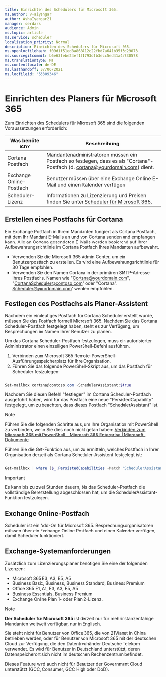 ```yaml
---
title: Einrichten des Schedulers für Microsoft 365.
ms.author: v-aiyengar
author: AshaIyengar21
manager: serdars
audience: Admin
ms.topic: article
ms.service: scheduler
localization_priority: Normal
description: Einrichten des Schedulers für Microsoft 365.
ms.openlocfilehash: f09d1f51ed8a868712c22fbd7a641b35f5d29073
ms.sourcegitcommit: b6e63febe24ef1f1793dfb3ecc5ed41a4e730578
ms.translationtype: MT
ms.contentlocale: de-DE
ms.lasthandoff: 07/06/2021
ms.locfileid: "53309346"
---
```

# <a name="setting-up-scheduler-for-microsoft-365"></a>Einrichten des Planers für Microsoft 365


Zum Einrichten des Schedulers für Microsoft 365 sind die folgenden Voraussetzungen erforderlich:

|**Was benöte ich?** |**Beschreibung** |
|-------------------|-------------|
|Cortana Postfach |Mandantenadministratoren müssen ein Postfach so festlegen, dass es als "Cortana"-Postfach (d. cortana@yourdomain.com) dient.         |
|Exchange Online-Postfach |Benutzer müssen über eine Exchange Online E-Mail und einen Kalender verfügen         |
|Scheduler-Lizenz |Informationen zu Lizenzierung und Preisen finden Sie unter [Scheduler für Microsoft 365](https://www.microsoft.com/en-us/microsoft-365/meeting-scheduler-pricing).        |

## <a name="create-a-mailbox-for-cortana"></a>Erstellen eines Postfachs für Cortana
Ein Exchange Postfach in Ihrem Mandanten fungiert als Cortana Postfach, mit dem Ihr Mandant E-Mails an und von Cortana senden und empfangen kann. Alle an Cortana gesendeten E-Mails werden basierend auf Ihrer Aufbewahrungsrichtlinie im Cortana Postfach Ihres Mandanten aufbewahrt.

- Verwenden Sie die Microsoft 365 Admin Center, um ein Benutzerpostfach zu erstellen. Es wird eine Aufbewahrungsrichtlinie für 30 Tage empfohlen. 
- Verwenden Sie den Namen Cortana in der primären SMTP-Adresse Ihres Postfachs. Namen wie "Cortana@yourdomain.com", "CortanaScheduler@contoso.com" oder "Cortana". Scheduler@yourdomain.com' werden empfohlen.

## <a name="designate-the-mailbox-as-the-scheduler-assistant"></a>Festlegen des Postfachs als Planer-Assistent

Nachdem ein eindeutiges Postfach für Cortana Scheduler erstellt wurde, müssen Sie das Postfach formell Microsoft 365. Nachdem Sie das Cortana Scheduler-Postfach festgelegt haben, steht es zur Verfügung, um Besprechungen im Namen Ihrer Benutzer zu planen.

Um das Cortana Scheduler-Postfach festzulegen, muss ein autorisierter Administrator einen einzeiligen PowerShell-Befehl ausführen. 

1. Verbinden zum Microsoft 365 Remote-PowerShell-Ausführungsspeicherplatz für Ihre Organisation.
2. Führen Sie das folgende PowerShell-Skript aus, um das Postfach für Scheduler festzulegen:

```powershell

Set-mailbox cortana@contoso.com -SchedulerAssistant:$true

```

Nachdem Sie diesen Befehl "festlegen" im Cortana Scheduler-Postfach ausgeführt haben, wird für das Postfach eine neue "PersistedCapability" festgelegt, um zu beachten, dass dieses Postfach "SchedulerAssistant" ist.

> [!NOTE]
> Führen Sie die folgenden Schritte aus, um Ihre Organisation mit PowerShell zu verbinden, wenn Sie dies noch nicht getan haben: [Verbinden zum Microsoft 365 mit PowerShell – Microsoft 365 Enterprise | Microsoft-Dokumente](../enterprise/connect-to-microsoft-365-powershell.md)

Führen Sie die Get-Funktion aus, um zu ermitteln, welches Postfach in Ihrer Organisation derzeit als Cortana Scheduler-Assistent festgelegt ist:
 
```powershell

Get-mailbox | where {$_.PersistedCapabilities -Match "SchedulerAssistant"}

```

> [!IMPORTANT]
> Es kann bis zu zwei Stunden dauern, bis das Scheduler-Postfach die vollständige Bereitstellung abgeschlossen hat, um die SchedulerAssistant-Funktion festzulegen.

## <a name="exchange-online-mailbox"></a>Exchange Online-Postfach
Scheduler ist ein Add-On für Microsoft 365. Besprechungsorganisatoren müssen über ein Exchange Online Postfach und einen Kalender verfügen, damit Scheduler funktioniert.

## <a name="exchange-requirements"></a>Exchange-Systemanforderungen

Zusätzlich zum Lizenzierungsplaner benötigen Sie eine der folgenden Lizenzen:

- Microsoft 365 E3, A3, E5, A5
- Business Basic, Business, Business Standard, Business Premium
- Office 365 E1, A1, E3, A3, E5, A5
- Business Essentials, Business Premium
- Exchange Online Plan 1- oder Plan 2-Lizenz. 

> [!Note]
> **Der Scheduler für Microsoft 365** ist derzeit nur für mehrinstanzenfähige Mandanten weltweit verfügbar, nur in Englisch.</br>
>
>Sie steht nicht für Benutzer von Office 365, die von 21Vianet in China betrieben werden, oder für Benutzer von Microsoft 365 mit der deutschen Cloud zur Verfügung, die den Datentreuhänder Deutsche Telekom verwendet. Es wird für Benutzer in Deutschland unterstützt, deren Datenspeicherort sich nicht im deutschen Rechenzentrum befindet.
>
>Dieses Feature wird auch nicht für Benutzer der Government Cloud unterstützt (GCC, Consumer, GCC High oder DoD).
